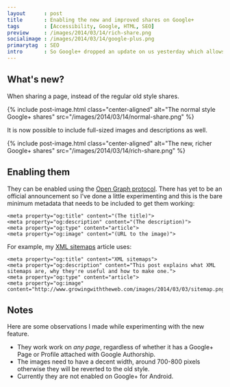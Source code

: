 ```yaml
---
layout      : post
title       : Enabling the new and improved shares on Google+
tags        : [Accessibility, Google, HTML, SEO]
preview     : /images/2014/03/14/rich-share.png
socialimage : /images/2014/03/14/google-plus.png
primarytag  : SEO
intro       : So Google+ dropped an update on us yesterday which allows full-sized image previews and descriptions for page shares! No longer will you have to share images and include a link to get more presence on Google+ feeds. This article will tell you how to get them up on your site!
---
```


## What's new?

When sharing a page, instead of the regular old style shares.

{% include post-image.html class="center-aligned" alt="The normal style Google+ shares" src="/images/2014/03/14/normal-share.png" %}

It is now possible to include full-sized images and descriptions as well.

{% include post-image.html class="center-aligned" alt="The new, richer Google+ shares" src="/images/2014/03/14/rich-share.png" %}



## Enabling them

They can be enabled using the [Open Graph protocol][1]. There has yet to be an official announcement so I've done a little experimenting and this is the bare minimum metadata that needs to be included to get them working:

<!--prettify lang=html-->
    <meta property="og:title" content="(The title)">
    <meta property="og:description" content="(The description)">
    <meta property="og:type" content="article">
    <meta property="og:image" content="(URL to the image)">

For example, my [XML sitemaps][2] article uses:

<!--prettify lang=html-->
	<meta property="og:title" content="XML sitemaps">
	<meta property="og:description" content="This post explains what XML sitemaps are, why they're useful and how to make one.">
	<meta property="og:type" content="article">
	<meta property="og:image" content="http://www.growingwiththeweb.com/images/2014/03/03/sitemap.png">



## Notes

Here are some observations I made while experimenting with the new feature.

- They work work on *any page*, regardless of whether it has a Google+ Page or Profile attached with Google Authorship.
- The images need to have a decent width, around 700-800 pixels otherwise they will be reverted to the old style.
- Currently they are not enabled on Google+ for Android.



[1]: http://ogp.me/
[2]: http://www.growingwiththeweb.com/2014/03/xml-sitemaps.html